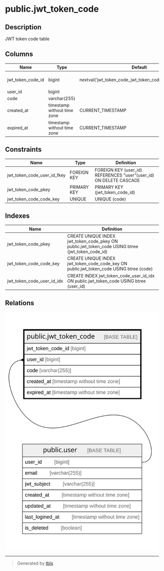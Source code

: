 # public.jwt_token_code

## Description

JWT token code table

## Columns

| Name              | Type                        | Default                                                   | Nullable | Children | Parents                       | Comment           |
| ----------------- | --------------------------- | --------------------------------------------------------- | -------- | -------- | ----------------------------- | ----------------- |
| jwt_token_code_id | bigint                      | nextval('jwt_token_code_jwt_token_code_id_seq'::regclass) | false    |          |                               | JWT token code ID |
| user_id           | bigint                      |                                                           | false    |          | [public.user](public.user.md) | User ID           |
| code              | varchar(255)                |                                                           | false    |          |                               | Code              |
| created_at        | timestamp without time zone | CURRENT_TIMESTAMP                                         | false    |          |                               | Create date       |
| expired_at        | timestamp without time zone | CURRENT_TIMESTAMP                                         | false    |          |                               | Expire date       |

## Constraints

| Name                        | Type        | Definition                                                         |
| --------------------------- | ----------- | ------------------------------------------------------------------ |
| jwt_token_code_user_id_fkey | FOREIGN KEY | FOREIGN KEY (user_id) REFERENCES "user"(user_id) ON DELETE CASCADE |
| jwt_token_code_pkey         | PRIMARY KEY | PRIMARY KEY (jwt_token_code_id)                                    |
| jwt_token_code_code_key     | UNIQUE      | UNIQUE (code)                                                      |

## Indexes

| Name                       | Definition                                                                                       |
| -------------------------- | ------------------------------------------------------------------------------------------------ |
| jwt_token_code_pkey        | CREATE UNIQUE INDEX jwt_token_code_pkey ON public.jwt_token_code USING btree (jwt_token_code_id) |
| jwt_token_code_code_key    | CREATE UNIQUE INDEX jwt_token_code_code_key ON public.jwt_token_code USING btree (code)          |
| jwt_token_code_user_id_idx | CREATE INDEX jwt_token_code_user_id_idx ON public.jwt_token_code USING btree (user_id)           |

## Relations

![er](public.jwt_token_code.svg)

---

> Generated by [tbls](https://github.com/k1LoW/tbls)
